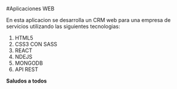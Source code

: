 #Aplicaciones WEB

En esta aplicacion se desarrolla un CRM web para una empresa de servicios utilizando las siguientes tecnologias:

1. HTML5
1. CSS3 CON SASS
1. REACT
1. NDEJS
1. MONGODB
1. API REST

**Saludos a todos**
